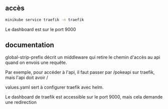 ## accès

```bash
minikube service traefik -n traefik
```
Le dashboard est sur le port 9000

## documentation

global-strip-prefix décrit un middleware qui retire le chemin d'accès au api quand on envois une requête.

Par exemple, pour accéder à l'api, il faut passer par /pokeapi sur traefik, mais l'api doit avoir /

values.yaml sert à configurer traefik avec helm.

Le dashboard de traefik est accessible sur le port 9000, mais cela demande une redirection